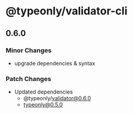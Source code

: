 # @typeonly/validator-cli

## 0.6.0

### Minor Changes

- upgrade dependencies & syntax

### Patch Changes

- Updated dependencies
  - @typeonly/validator@0.6.0
  - typeonly@0.5.0
